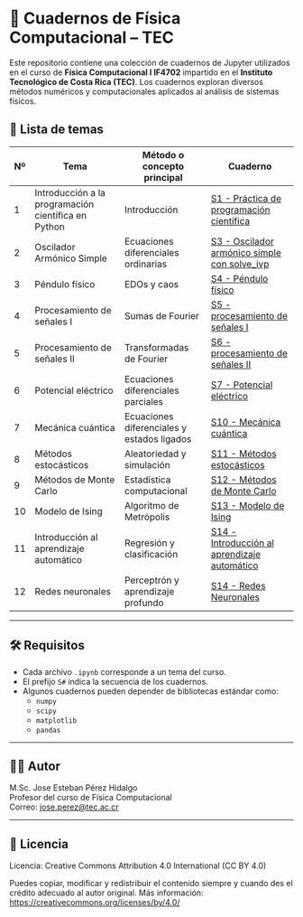 # 🧪 Cuadernos de Física Computacional – TEC

Este repositorio contiene una colección de cuadernos de Jupyter utilizados en el curso de **Física Computacional I IF4702** impartido en el **Instituto Tecnológico de Costa Rica (TEC)**. Los cuadernos exploran diversos métodos numéricos y computacionales aplicados al análisis de sistemas físicos.

## 📘 Lista de temas

| Nº | Tema | Método o concepto principal | Cuaderno |
|----|------|------------------------------|----------|
| 1  | Introducción a la programación científica en Python | Introducción | [S1 - Práctica de programación científica](S1%20-%20Pr%C3%A1ctica%20de%20programaci%C3%B3n%20cient%C3%ADfica.ipynb) |
| 2  | Oscilador Armónico Simple | Ecuaciones diferenciales ordinarias | [S3 - Oscilador armónico simple con solve_ivp](./S3%20-%20Oscilador%20arm%C3%B3nico%20simple%20con%20solve_ivp.ipynb) |
| 3  | Péndulo físico | EDOs y caos | [S4 - Péndulo físico](./S4%20-%20P%C3%A9ndulo%20f%C3%ADsico.ipynb) |
| 4  | Procesamiento de señales I | Sumas de Fourier | [S5 - procesamiento de señales I](./S5%20-%20procesamiento%20de%20se%C3%B1ales%20I.ipynb) |
| 5  | Procesamiento de señales II | Transformadas de Fourier | [S6 - procesamiento de señales II](./S6%20-%20procesamiento%20de%20se%C3%B1ales%20II.ipynb) |
| 6  | Potencial eléctrico | Ecuaciones diferenciales parciales | [S7 - Potencial eléctrico](./S7%20potencial%20el%C3%A9ctrico.ipynb) |
| 7  | Mecánica cuántica | Ecuaciones diferenciales y estados ligados | [S10 - Mecánica cuántica](./S10%20-%20Mec%C3%A1nica%20cu%C3%A1ntica.ipynb) |
| 8  | Métodos estocásticos | Aleatoriedad y simulación | [S11 - Métodos estocásticos](./S11-M%C3%A9todos%20estoc%C3%A1sticos.ipynb) |
| 9  | Métodos de Monte Carlo | Estadística computacional | [S12 - Métodos de Monte Carlo](./S12-M%C3%A9todos%20de%20Monte%20Carlo.ipynb) |
| 10 | Modelo de Ising | Algoritmo de Metrópolis | [S13 - Modelo de Ising](./S13%20modelo%20de%20Ising.ipynb) |
| 11 | Introducción al aprendizaje automático | Regresión y clasificación | [S14 - Introducción al aprendizaje automático](./S14-%20Introducci%C3%B3n%20al%20prendizaje%20autom%C3%A1tico.ipynb) |
| 12 | Redes neuronales | Perceptrón y aprendizaje profundo | [S14 - Redes Neuronales](./S14%20Redes%20Neuronales.ipynb) |

---

## 🛠️ Requisitos
- Cada archivo `.ipynb` corresponde a un tema del curso.
- El prefijo `S#` indica la secuencia de los cuadernos.
- Algunos cuadernos pueden depender de bibliotecas estándar como:
  - `numpy`
  - `scipy`
  - `matplotlib`
  - `pandas`

---

## 👨‍🏫 Autor
M.Sc. Jose Esteban Pérez Hidalgo  
Profesor del curso de Física Computacional  
Correo: jose.perez@tec.ac.cr

---

## 📄 Licencia
Licencia: Creative Commons Attribution 4.0 International (CC BY 4.0)

Puedes copiar, modificar y redistribuir el contenido siempre y cuando des el crédito adecuado al autor original.
Más información: https://creativecommons.org/licenses/by/4.0/

